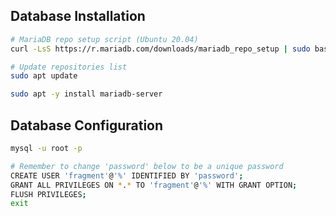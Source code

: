## Database Installation

```sh
# MariaDB repo setup script (Ubuntu 20.04)
curl -LsS https://r.mariadb.com/downloads/mariadb_repo_setup | sudo bash

# Update repositories list
sudo apt update

sudo apt -y install mariadb-server
```

## Database Configuration

```sh
mysql -u root -p

# Remember to change 'password' below to be a unique password
CREATE USER 'fragment'@'%' IDENTIFIED BY 'password';
GRANT ALL PRIVILEGES ON *.* TO 'fragment'@'%' WITH GRANT OPTION;
FLUSH PRIVILEGES;
exit
```
